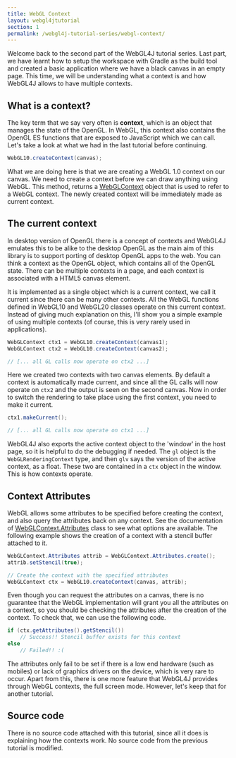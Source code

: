```yaml
---
title: WebGL Context
layout: webgl4jtutorial
section: 1
permalink: /webgl4j-tutorial-series/webgl-context/
---
```


Welcome back to the second part of the WebGL4J tutorial series. Last part, we have learnt how to setup the workspace with Gradle as the build tool and created a basic application where we have a black canvas in an empty page. This time, we will be understanding what a context is and how WebGL4J allows to have multiple contexts.

## What is a context?

The key term that we say very often is **context**, which is an object that manages the state of the OpenGL. In WebGL, this context also contains the OpenGL ES functions that are exposed to JavaScript which we can call. Let's take a look at what we had in the last tutorial before continuing.

~~~java
WebGL10.createContext(canvas);
~~~

What we are doing here is that we are creating a WebGL 1.0 context on our canvas. We need to create a context before we can draw anything using WebGL. This method, returns a [WebGLContext](http://webgl4j.goharsha.com/?com/shc/webgl4j/client/WebGLContext.html) object that is used to refer to a WebGL context. The newly created context will be immediately made as current context.

## The current context

In desktop version of OpenGL there is a concept of contexts and WebGL4J emulates this to be alike to the desktop OpenGL as the main aim of this library is to support porting of desktop OpenGL apps to the web. You can think a context as the OpenGL object, which contains all of the OpenGL state. There can be multiple contexts in a page, and each context is associated with a HTML5 canvas element.

It is implemented as a single object which is a current context, we call it current since there can be many other contexts. All the WebGL functions defined in WebGL10 and WebGL20 classes operate on this current context. Instead of giving much explanation on this, I'll show you a simple example of using multiple contexts (of course, this is very rarely used in applications).

~~~java
WebGLContext ctx1 = WebGL10.createContext(canvas1);
WebGLContext ctx2 = WebGL10.createContext(canvas2);

// [... all GL calls now operate on ctx2 ...]
~~~

Here we created two contexts with two canvas elements. By default a context is automatically made current, and since all the GL calls will now operate on `ctx2` and the output is seen on the second canvas. Now in order to switch the rendering to take place using the first context, you need to make it current.

~~~java
ctx1.makeCurrent();

// [... all GL calls now operate on ctx1 ...]
~~~

WebGL4J also exports the active context object to the 'window' in the host page, so it is helpful to do the debugging if needed. The `gl` object is the `WebGLRenderingContext` type, and then `glv` says the version of the active context, as a float. These two are contained in a `ctx` object in the window. This is how contexts operate.

## Context Attributes

WebGL allows some attributes to be specified before creating the context, and also query the attributes back on any context. See the documentation of  [WebGLContext.Attributes](http://webgl4j.goharsha.com/index.html?com/shc/webgl4j/client/WebGLContext.Attributes.html) class to see what options are available. The following example shows the creation of a context with a stencil buffer attached to it.

~~~java
WebGLContext.Attributes attrib = WebGLContext.Attributes.create();
attrib.setStencil(true);

// Create the context with the specified attributes
WebGLContext ctx = WebGL10.createContext(canvas, attrib);
~~~

Even though you can request the attributes on a canvas, there is no guarantee that the WebGL implementation will grant you all the attributes on a context, so you should be checking the attributes after the creation of the context. To check that, we can use the following code.

~~~java
if (ctx.getAttributes().getStencil())
    // Success!! Stencil buffer exists for this context
else
    // Failed!! :(
~~~

The attributes only fail to be set if there is a low end hardware (such as mobiles) or lack of graphics drivers on the device, which is very rare to occur. Apart from this, there is one more feature that WebGL4J provides through WebGL contexts, the full screen mode. However, let's keep that for another tutorial.

## Source code

There is no source code attached with this tutorial, since all it does is explaining how the contexts work. No source code from the previous tutorial is modified.
